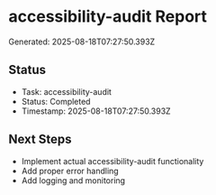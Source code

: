# accessibility-audit Report

Generated: 2025-08-18T07:27:50.393Z

## Status
- Task: accessibility-audit
- Status: Completed
- Timestamp: 2025-08-18T07:27:50.393Z

## Next Steps
- Implement actual accessibility-audit functionality
- Add proper error handling
- Add logging and monitoring
